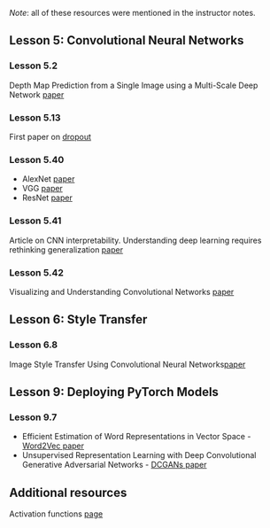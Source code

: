 *Note*: all of these resources were mentioned in the instructor notes.

## Lesson 5: Convolutional Neural Networks

### Lesson 5.2
Depth Map Prediction from a Single Image using a Multi-Scale Deep Network [paper](https://cs.nyu.edu/~deigen/depth/depth_nips14.pdf)

### Lesson 5.13
First paper on [dropout](https://www.cs.toronto.edu/~hinton/absps/JMLRdropout.pdf)

### Lesson 5.40
- AlexNet [paper](http://papers.nips.cc/paper/4824-imagenet-classification-with-deep-convolutional-neural-networks.pdf)
- VGG [paper](https://arxiv.org/pdf/1409.1556.pdf)
- ResNet [paper](https://arxiv.org/pdf/1512.03385v1.pdf)

### Lesson 5.41
Article on CNN interpretability. Understanding deep learning requires rethinking generalization [paper](https://arxiv.org/pdf/1611.03530.pdf)

### Lesson 5.42
Visualizing and Understanding Convolutional Networks [paper](https://arxiv.org/pdf/1311.2901.pdf)

## Lesson 6: Style Transfer

### Lesson 6.8 
Image Style Transfer Using Convolutional Neural Networks[paper](https://www.cv-foundation.org/openaccess/content_cvpr_2016/papers/Gatys_Image_Style_Transfer_CVPR_2016_paper.pdf)

## Lesson 9: Deploying PyTorch Models

### Lesson 9.7
- Efficient Estimation of Word Representations in Vector Space - [Word2Vec paper](https://arxiv.org/pdf/1301.3781.pdf)
- Unsupervised Representation Learning with Deep Convolutional Generative Adversarial Networks - [DCGANs paper](https://arxiv.org/pdf/1511.06434.pdf)

## Additional resources
Activation functions [page](http://cs231n.github.io/neural-networks-1/#actfun)
